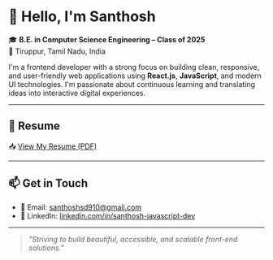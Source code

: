 # 👋 Hello, I'm Santhosh

🎓 **B.E. in Computer Science Engineering – Class of 2025**  
📍 Tiruppur, Tamil Nadu, India  

I'm a frontend developer with a strong focus on building clean, responsive, and user-friendly web applications using **React.js**, **JavaScript**, and modern UI technologies. I'm passionate about continuous learning and translating ideas into interactive digital experiences.

---

## 📄 Resume

📥 [View My Resume (PDF)](https://github.com/user-san/your-resume-file-link)

---

## 📫 Get in Touch

- 📧 Email: [santhoshsd910@gmail.com](mailto:santhoshsd910@gmail.com)  
- 💼 LinkedIn: [linkedin.com/in/santhosh-javascript-dev](https://linkedin.com/in/santhosh-javascript-dev)  

---

> *"Striving to build beautiful, accessible, and scalable front-end solutions."*
